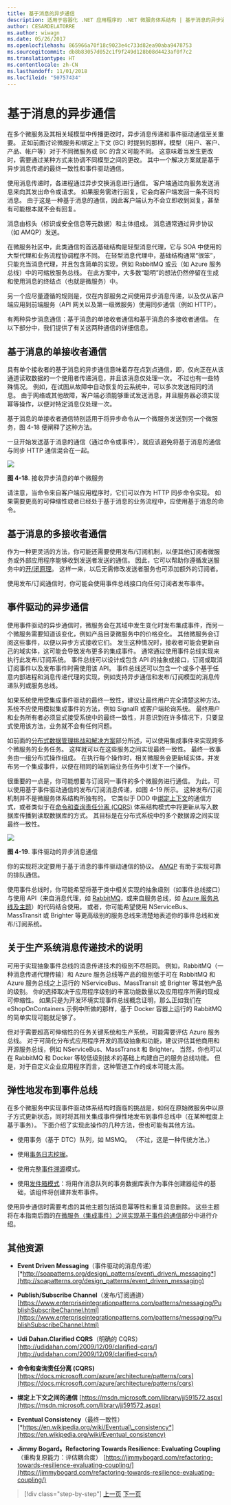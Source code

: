 ```yaml
---
title: 基于消息的异步通信
description: 适用于容器化 .NET 应用程序的 .NET 微服务体系结构 | 基于消息的异步通信
author: CESARDELATORRE
ms.author: wiwagn
ms.date: 05/26/2017
ms.openlocfilehash: 865966a70f18c9023e4c733d82ea90aba9478753
ms.sourcegitcommit: db8b83057d052c1f9f249d128b08d4423af0f7c2
ms.translationtype: HT
ms.contentlocale: zh-CN
ms.lasthandoff: 11/01/2018
ms.locfileid: "50757434"
---
```

# <a name="asynchronous-message-based-communication"></a>基于消息的异步通信

在多个微服务及其相关域模型中传播更改时，异步消息传递和事件驱动通信至关重要。 正如前面讨论微服务和绑定上下文 (BC) 时提到的那样，模型（用户、客户、产品、帐户等）对于不同微服务或 BC 的含义可能不同。 这意味着当发生更改时，需要通过某种方式来协调不同模型之间的更改。 其中一个解决方案就是基于异步消息传递的最终一致性和事件驱动通信。

使用消息传递时，各进程通过异步交换消息进行通信。 客户端通过向服务发送消息来向其发出命令或请求。 如果服务需进行回复，它会向客户端发回一条不同的消息。 由于这是一种基于消息的通信，因此客户端认为不会立即收到回复，甚至有可能根本就不会有回复。

消息由标头（标识或安全信息等元数据）和主体组成。 消息通常通过异步协议（如 AMQP）发送。

在微服务社区中，此类通信的首选基础结构是轻型消息代理，它与 SOA 中使用的大型代理和业务流程协调程序不同。 在轻型消息代理中，基础结构通常“很笨”，只能充当消息代理，并且包含简单的实现，例如 RabbitMQ 或云（如 Azure 服务总线）中的可缩放服务总线。 在此方案中，大多数“聪明”的想法仍然停留在生成和使用消息的终结点（也就是微服务）中。

另一个应尽量遵循的规则是，仅在内部服务之间使用异步消息传递，以及仅从客户端应用到前端服务（API 网关以及第一级微服务）使用同步通信（例如 HTTP）。

有两种异步消息通信：基于消息的单接收者通信和基于消息的多接收者通信。 在以下部分中，我们提供了有关这两种通信的详细信息。

## <a name="single-receiver-message-based-communication"></a>基于消息的单接收者通信 

具有单个接收者的基于消息的异步通信意味着存在点到点通信，即，仅向正在从该通道读取数据的一个使用者传递消息，并且该消息仅处理一次。 不过也有一些特殊情况。 例如，在试图从故障中自动恢复的云系统中，可以多次发送相同的消息。 由于网络或其他故障，客户端必须能够重试发送消息，并且服务器必须实现幂等操作，以便对特定消息仅处理一次。

基于消息的单接收者通信特别适用于将异步命令从一个微服务发送到另一个微服务，图 4-18 便阐释了这种方法。

一旦开始发送基于消息的通信（通过命令或事件），就应该避免将基于消息的通信与同步 HTTP 通信混合在一起。

![](./media/image18.PNG)

**图 4-18**. 接收异步消息的单个微服务

请注意，当命令来自客户端应用程序时，它们可以作为 HTTP 同步命令实现。 如果需要更高的可伸缩性或者已经处于基于消息的业务流程中，应使用基于消息的命令。

## <a name="multiple-receivers-message-based-communication"></a>基于消息的多接收者通信 

作为一种更灵活的方法，你可能还需要使用发布/订阅机制，以便其他订阅者微服务或外部应用程序能够收到发送者发送的通信。 因此，它可以帮助你遵循发送服务中的[开/闭原理](https://en.wikipedia.org/wiki/Open/closed_principle)。 这样一来，以后无需修改发送者服务也可添加额外的订阅者。

使用发布/订阅通信时，你可能会使用事件总线接口向任何订阅者发布事件。

## <a name="asynchronous-event-driven-communication"></a>事件驱动的异步通信

使用事件驱动的异步通信时，微服务会在其域中发生变化时发布集成事件，而另一个微服务需要知道该变化，例如产品目录微服务中的价格变化。 其他微服务会订阅这些事件，以便以异步方式接收它们。 发生这种情况时，接收者可能会更新自己的域实体，这可能会导致发布更多的集成事件。 通常通过使用事件总线实现来执行此发布/订阅系统。 事件总线可以设计成包含 API 的抽象或接口，订阅或取消订阅事件以及发布事件时需使用该 API。 事件总线还可以包含一个或多个基于任意内部进程和消息传递代理的实现，例如支持异步通信和发布/订阅模型的消息传递队列或服务总线。

如果系统使用受集成事件驱动的最终一致性，建议让最终用户完全清楚这种方法。 系统不应使用模拟集成事件的方法，例如 SignalR 或客户端轮询系统。 最终用户和业务所有者必须显式接受系统中的最终一致性，并意识到在许多情况下，只要显式使用该方法，业务就不会有任何问题。

如前面的[分布式数据管理挑战和解决方案](#challenges-and-solutions-for-distributed-data-management)部分所述，可以使用集成事件来实现跨多个微服务的业务任务。 这样就可以在这些服务之间实现最终一致性。 最终一致事务由一组分布式操作组成。 在执行每个操作时，相关微服务会更新域实体，并发布另一个集成事件，以便在相同的端到端业务任务中引发下一个操作。

很重要的一点是，你可能想要与订阅同一事件的多个微服务进行通信。 为此，可以使用基于事件驱动通信的发布/订阅消息传递，如图 4-19 所示。 这种发布/订阅机制并不是微服务体系结构所独有的。 它类似于 DDD 中[绑定上下文](https://martinfowler.com/bliki/BoundedContext.html)的通信方式，或者类似于在[命令和查询责任分离 (CQRS)](https://martinfowler.com/bliki/CQRS.html) 体系结构模式中将更新从写入数据库传播到读取数据库的方式。 其目标是在分布式系统中的多个数据源之间实现最终一致性。

![](./media/image19.png)

**图 4-19**. 事件驱动的异步消息通信

你的实现将决定要用于基于消息的事件驱动通信的协议。 [AMQP](https://en.wikipedia.org/wiki/Advanced_Message_Queuing_Protocol) 有助于实现可靠的排队通信。

使用事件总线时，你可能希望将基于类中相关实现的抽象级别（如事件总线接口）与使用 API（来自消息代理，如 [RabbitMQ](https://www.rabbitmq.com/)，或来自服务总线，如 [Azure 服务总线及主题](https://docs.microsoft.com/azure/service-bus-messaging/service-bus-dotnet-how-to-use-topics-subscriptions)）的代码结合使用。 或者，你可能希望使用 NServiceBus、MassTransit 或 Brighter 等更高级别的服务总线来清楚地表述你的事件总线和发布/订阅系统。

## <a name="a-note-about-messaging-technologies-for-production-systems"></a>关于生产系统消息传递技术的说明

可用于实现抽象事件总线的消息传递技术的级别不尽相同。 例如，RabbitMQ（一种消息传递代理传输）和 Azure 服务总线等产品的级别低于可在 RabbitMQ 和 Azure 服务总线之上运行的 NServiceBus、MassTransit 或 Brighter 等其他产品的级别。 你的选择取决于应用程序级别的丰富功能数量以及应用程序所需的现成可伸缩性。 如果只是为开发环境实现事件总线概念证明，那么正如我们在 eShopOnContainers 示例中所做的那样，基于 Docker 容器上运行的 RabbitMQ 的简单实现可能就足够了。

但对于需要超高可伸缩性的任务关键系统和生产系统，可能需要评估 Azure 服务总线。 对于可简化分布式应用程序开发的高级抽象和功能，建议评估其他商用和开源服务总线，例如 NServiceBus、MassTransit 和 Brighter。 当然，你也可以在 RabbitMQ 和 Docker 等较低级别技术的基础上构建自己的服务总线功能。 但是，对于自定义企业应用程序而言，这种管道工作的成本可能太高。

## <a name="resiliently-publishing-to-the-event-bus"></a>弹性地发布到事件总线

在多个微服务中实现事件驱动体系结构时面临的挑战是，如何在原始微服务中以原子方式更新状态，同时将其相关集成事件弹性地发布到事件总线中（在某种程度上基于事务）。 下面介绍了实现此操作的几种方法，但也可能有其他方法。

-   使用事务（基于 DTC）队列，如 MSMQ。 （不过，这是一种传统方法。）

-   使用[事务日志挖掘](https://www.scoop.it/t/sql-server-transaction-log-mining)。

-   使用完整[事件溯源](https://msdn.microsoft.com/library/dn589792.aspx)模式。

-   使用[发件箱模式](http://gistlabs.com/2014/05/the-outbox/)：将用作消息队列的事务数据库表作为事件创建器组件的基础，该组件将创建并发布事件。

使用异步通信时需要考虑的其他主题包括消息幂等性和重复消息删除。 这些主题将在本指南后面的[在微服务（集成事件）之间实现基于事件的通信](#implementing_event_based_comms_microserv)部分中进行介绍。

## <a name="additional-resources"></a>其他资源

-   **Event Driven Messaging**（事件驱动的消息传递）
    [*http://soapatterns.org/design\_patterns/event\_driven\_messaging*](http://soapatterns.org/design_patterns/event_driven_messaging)

-   **Publish/Subscribe Channel**（发布/订阅通道）
    [https://www.enterpriseintegrationpatterns.com/patterns/messaging/PublishSubscribeChannel.html](https://www.enterpriseintegrationpatterns.com/patterns/messaging/PublishSubscribeChannel.html)

-   **Udi Dahan.Clarified CQRS**（明确的 CQRS）
    [http://udidahan.com/2009/12/09/clarified-cqrs/](http://udidahan.com/2009/12/09/clarified-cqrs/)

-   **命令和查询责任分离 (CQRS)**
    [https://docs.microsoft.com/azure/architecture/patterns/cqrs](https://docs.microsoft.com/azure/architecture/patterns/cqrs)

-   **绑定上下文之间的通信**
    [https://msdn.microsoft.com/library/jj591572.aspx](https://msdn.microsoft.com/library/jj591572.aspx)

-   **Eventual Consistency**（最终一致性）
    [*https://en.wikipedia.org/wiki/Eventual\_consistency*](https://en.wikipedia.org/wiki/Eventual_consistency)

-   **Jimmy Bogard。Refactoring Towards Resilience: Evaluating Coupling**（重构复原能力：评估耦合度）
    [https://jimmybogard.com/refactoring-towards-resilience-evaluating-coupling/](https://jimmybogard.com/refactoring-towards-resilience-evaluating-coupling/)


>[!div class="step-by-step"]
[上一页](communication-in-microservice-architecture.md)
[下一页](maintain-microservice-apis.md)
